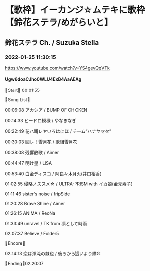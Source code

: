 # 【歌枠】イーカンジ☆ムテキに歌枠【鈴花ステラ/めがらいと】
## 鈴花ステラ Ch. / Suzuka Stella
### 2022-01-25 11:30:15
https://www.youtube.com/watch?v=YS4gevQqVTk
#### Ugw6doaCJho0WLU4ExB4AaABAg
🔔Start🔔 00:01:55



🔔Song List🔔

00:06:08 アカシア / BUMP OF CHICKEN

00:14:33 ビードロ模様 / やなぎなぎ

00:22:49 花ハ踊レヤいろはにほ / チーム“ハナヤマタ”

00:30:03 回レ！雪月花 / 歌組雪月花

00:38:08 残響散歌 / Aimer

00:44:47 明け星 / LiSA

00:53:40 白金ディスコ / 阿良々木月火(井口裕香)

01:02:55 侵略ノススメ☆ / ULTRA-PRISM with イカ娘(金元寿子)

01:11:46 sister's noise / fripSide

01:20:28 Brave Shine / Aimer

01:26:15 ANIMA / ReoNa

01:33:49 unravel / TK from 凛として時雨

02:07:37 Believe / Folder5



🔔Encore🔔

02:14:13 恋は渾沌の隷也 / 後ろから這いより隊G



🔔Ending🔔02:20:07

